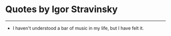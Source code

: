 # Quotes by Igor Stravinsky

---

- I haven't understood a bar of music in my life, but I have felt it.
